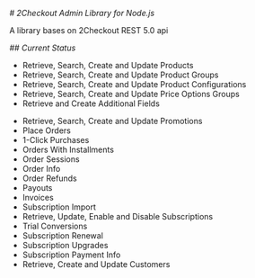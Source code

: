 *# 2Checkout Admin Library for Node.js*

A library bases on 2Checkout REST 5.0 api

*## Current Status*

+ Retrieve, Search, Create and Update Products
+ Retrieve, Search, Create and Update Product Groups
+ Retrieve, Search, Create and Update Product Configurations
+ Retrieve, Search, Create and Update Price Options Groups
+ Retrieve and Create Additional Fields
-  Retrieve, Search, Create and Update Promotions
- Place Orders
- 1-Click Purchases
- Orders With Installments
- Order Sessions
- Order Info
- Order Refunds
- Payouts
- Invoices
- Subscription Import
- Retrieve, Update, Enable and Disable Subscriptions
- Trial Conversions
- Subscription Renewal
- Subscription Upgrades
- Subscription Payment Info
- Retrieve, Create and Update Customers

